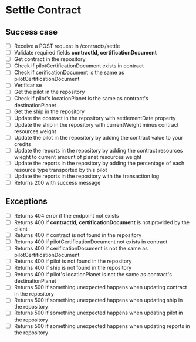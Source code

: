 # Settle Contract

## Success case
- [ ] Receive a POST request in /contracts/settle
- [ ] Validate required fields **contractId, certificationDocument**
- [ ] Get contract in the repository
- [ ] Check if pilotCertificationDocument exists in contract
- [ ] Check if cerificationDocument is the same as pilotCertificationDocument
- [ ] Verificar se 
- [ ] Get the pilot in the repository
- [ ] Check if pilot's locationPlanet is the same as contract's destinationPlanet
- [ ] Get the ship in the repository
- [ ] Update the contract in the repository with settlementDate property
- [ ] Update the ship in the repository with currentWeight minus contract resources weight
- [ ] Update the pilot in the repository by adding the contract value to your credits
- [ ] Update the reports in the repository by adding the contract resources wieght to current amount of planet resources weight
- [ ] Update the reports in the repository by adding the percentage of each resource type transported by this pilot
- [ ] Update the reports in the repository with the transaction log
- [ ] Returns 200 with success message

## Exceptions
- [ ] Returns 404 error if the endpoint not exists
- [ ] Returns 400 if **contractId, certificationDocument** is not provided by the client
- [ ] Returns 400 if contract is not found in the repository
- [ ] Returns 400 if pilotCertificationDocument not exists in contract
- [ ] Returns 400 if cerificationDocument is not the same as pilotCertificationDocument
- [ ] Returns 400 if pilot is not found in the repository
- [ ] Returns 400 if ship is not found in the repository
- [ ] Returns 400 if pilot's locationPlanet is not the same as contract's destinationPlanet
- [ ] Returns 500 if something unexpected happens when updating contract in the repository
- [ ] Returns 500 if something unexpected happens when updating ship in the repository
- [ ] Returns 500 if something unexpected happens when updating pilot in the repository
- [ ] Returns 500 if something unexpected happens when updating reports in the repository